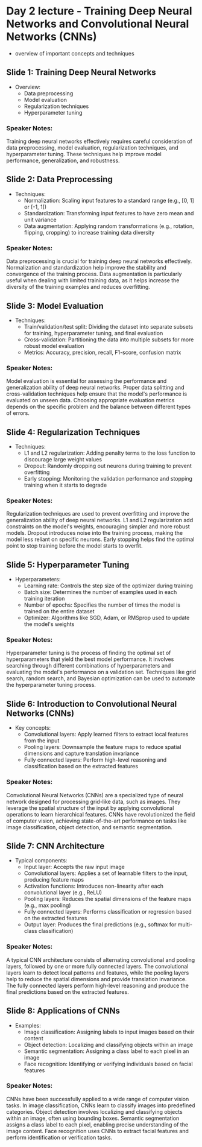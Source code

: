 # Day 2 lecture - Training Deep Neural Networks and Convolutional Neural Networks (CNNs)

- overview of important concepts and techniques

## Slide 1: Training Deep Neural Networks
- Overview:
  - Data preprocessing
  - Model evaluation
  - Regularization techniques
  - Hyperparameter tuning


### Speaker Notes:
 Training deep neural networks effectively requires careful consideration of data preprocessing, model evaluation, regularization techniques, and hyperparameter tuning. These techniques help improve model performance, generalization, and robustness.

## Slide 2: Data Preprocessing
- Techniques:
  - Normalization: Scaling input features to a standard range (e.g., [0, 1] or [-1, 1])
  - Standardization: Transforming input features to have zero mean and unit variance
  - Data augmentation: Applying random transformations (e.g., rotation, flipping, cropping) to increase training data diversity


### Speaker Notes:
 Data preprocessing is crucial for training deep neural networks effectively. Normalization and standardization help improve the stability and convergence of the training process. Data augmentation is particularly useful when dealing with limited training data, as it helps increase the diversity of the training examples and reduces overfitting.

## Slide 3: Model Evaluation
- Techniques:
  - Train/validation/test split: Dividing the dataset into separate subsets for training, hyperparameter tuning, and final evaluation
  - Cross-validation: Partitioning the data into multiple subsets for more robust model evaluation
  - Metrics: Accuracy, precision, recall, F1-score, confusion matrix


### Speaker Notes:
 Model evaluation is essential for assessing the performance and generalization ability of deep neural networks. Proper data splitting and cross-validation techniques help ensure that the model's performance is evaluated on unseen data. Choosing appropriate evaluation metrics depends on the specific problem and the balance between different types of errors.

## Slide 4: Regularization Techniques
- Techniques:
  - L1 and L2 regularization: Adding penalty terms to the loss function to discourage large weight values
  - Dropout: Randomly dropping out neurons during training to prevent overfitting
  - Early stopping: Monitoring the validation performance and stopping training when it starts to degrade


### Speaker Notes:
 Regularization techniques are used to prevent overfitting and improve the generalization ability of deep neural networks. L1 and L2 regularization add constraints on the model's weights, encouraging simpler and more robust models. Dropout introduces noise into the training process, making the model less reliant on specific neurons. Early stopping helps find the optimal point to stop training before the model starts to overfit.

## Slide 5: Hyperparameter Tuning
- Hyperparameters:
  - Learning rate: Controls the step size of the optimizer during training
  - Batch size: Determines the number of examples used in each training iteration
  - Number of epochs: Specifies the number of times the model is trained on the entire dataset
  - Optimizer: Algorithms like SGD, Adam, or RMSprop used to update the model's weights


### Speaker Notes:
 Hyperparameter tuning is the process of finding the optimal set of hyperparameters that yield the best model performance. It involves searching through different combinations of hyperparameters and evaluating the model's performance on a validation set. Techniques like grid search, random search, and Bayesian optimization can be used to automate the hyperparameter tuning process.

## Slide 6: Introduction to Convolutional Neural Networks (CNNs)
- Key concepts:
  - Convolutional layers: Apply learned filters to extract local features from the input
  - Pooling layers: Downsample the feature maps to reduce spatial dimensions and capture translation invariance
  - Fully connected layers: Perform high-level reasoning and classification based on the extracted features


### Speaker Notes:
 Convolutional Neural Networks (CNNs) are a specialized type of neural network designed for processing grid-like data, such as images. They leverage the spatial structure of the input by applying convolutional operations to learn hierarchical features. CNNs have revolutionized the field of computer vision, achieving state-of-the-art performance on tasks like image classification, object detection, and semantic segmentation.

## Slide 7: CNN Architecture
- Typical components:
  - Input layer: Accepts the raw input image
  - Convolutional layers: Applies a set of learnable filters to the input, producing feature maps
  - Activation functions: Introduces non-linearity after each convolutional layer (e.g., ReLU)
  - Pooling layers: Reduces the spatial dimensions of the feature maps (e.g., max pooling)
  - Fully connected layers: Performs classification or regression based on the extracted features
  - Output layer: Produces the final predictions (e.g., softmax for multi-class classification)


### Speaker Notes:
 A typical CNN architecture consists of alternating convolutional and pooling layers, followed by one or more fully connected layers. The convolutional layers learn to detect local patterns and features, while the pooling layers help to reduce the spatial dimensions and provide translation invariance. The fully connected layers perform high-level reasoning and produce the final predictions based on the extracted features.

## Slide 8: Applications of CNNs
- Examples:
  - Image classification: Assigning labels to input images based on their content
  - Object detection: Localizing and classifying objects within an image
  - Semantic segmentation: Assigning a class label to each pixel in an image
  - Face recognition: Identifying or verifying individuals based on facial features


### Speaker Notes:
 CNNs have been successfully applied to a wide range of computer vision tasks. In image classification, CNNs learn to classify images into predefined categories. Object detection involves localizing and classifying objects within an image, often using bounding boxes. Semantic segmentation assigns a class label to each pixel, enabling precise understanding of the image content. Face recognition uses CNNs to extract facial features and perform identification or verification tasks.
